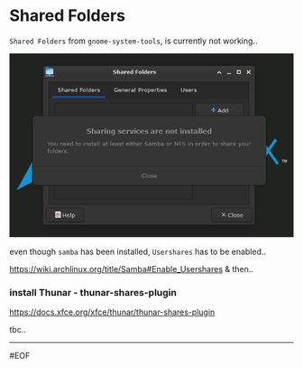 # Shared Folders

`Shared Folders` from `gnome-system-tools`, is currently not working..

<p align="center"><img src="images/sharedFolders.png" alt="Shared Folders" width="600" /></p>

even though `samba` has been installed, `Usershares` has to be enabled..

https://wiki.archlinux.org/title/Samba#Enable_Usershares & then..

### install Thunar - thunar-shares-plugin

https://docs.xfce.org/xfce/thunar/thunar-shares-plugin

tbc..

---
#EOF